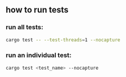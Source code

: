 ## how to run tests
### run all tests:
```bash
cargo test -- --test-threads=1 --nocapture
```

### run an individual test:
```bash
cargo test <test_name> --nocapture
```